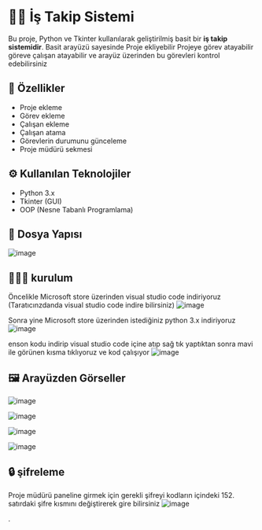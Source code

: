 # 👨‍💼 İş Takip Sistemi

Bu proje, Python ve Tkinter kullanılarak geliştirilmiş basit bir **iş takip sistemidir**. Basit arayüzü sayesinde Proje ekliyebilir Projeye görev atayabilir göreve çalışan atayabilir ve arayüz üzerinden bu görevleri kontrol edebilirsiniz

## 👾 Özellikler

- Proje ekleme
- Görev ekleme
- Çalışan ekleme
- Çalışan atama
- Görevlerin durumunu günceleme
- Proje müdürü sekmesi

## ⚙ Kullanılan Teknolojiler

- Python 3.x
- Tkinter (GUI)
- OOP (Nesne Tabanlı Programlama)

## 📁 Dosya Yapısı

![image](https://github.com/user-attachments/assets/da6229ea-d691-477d-a6b8-d9471806b674)

## 👨🏻‍💻 kurulum
Öncelikle Microsoft store üzerinden visual studio code indiriyoruz (Taratıcınzdanda visual studio code indire bilirsiniz)
![image](https://github.com/user-attachments/assets/7615dee7-7dc9-44eb-9e60-98eedba9404c)

Sonra yine Microsoft store üzerinden istediğiniz python 3.x indiriyoruz
![image](https://github.com/user-attachments/assets/db55f113-3101-4bc7-bf00-f146ae0d465e)

enson kodu indirip visual studio code içine atıp sağ tık yaptıktan sonra mavi ile görünen kısma tıklıyoruz ve kod çalışıyor
![image](https://github.com/user-attachments/assets/fcf65598-77cf-41c4-9253-13b55d08e538)


## 🖼️ Arayüzden Görseller

![image](https://github.com/user-attachments/assets/f1a4867b-bea2-4b77-b962-05bea145787d)

![image](https://github.com/user-attachments/assets/06394ef3-3531-45aa-a58d-df3c5740459d)

![image](https://github.com/user-attachments/assets/9931caa9-cd37-41ec-8187-2592f09a3dd0)

![image](https://github.com/user-attachments/assets/7ad4245d-4e4c-4476-b923-3cf358ba4618)

## 🔒 şifreleme
Proje müdürü paneline girmek için gerekli şifreyi kodların içindeki 152. satırdaki şifre kısmını değiştirerek gire bilirsiniz 
![image](https://github.com/user-attachments/assets/05083bb6-36e0-454a-94e7-6d7415e6e713)

.
